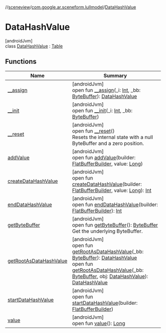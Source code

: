 //[sceneview](../../../index.md)/[com.google.ar.sceneform.lullmodel](../index.md)/[DataHashValue](index.md)

# DataHashValue

[androidJvm]\
class [DataHashValue](index.md) : [Table](../../com.google.flatbuffers/-table/index.md)

## Functions

| Name | Summary |
|---|---|
| [__assign](__assign.md) | [androidJvm]<br>open fun [__assign](__assign.md)(_i: [Int](https://kotlinlang.org/api/latest/jvm/stdlib/kotlin/-int/index.html), _bb: [ByteBuffer](https://developer.android.com/reference/kotlin/java/nio/ByteBuffer.html)): [DataHashValue](index.md) |
| [__init](__init.md) | [androidJvm]<br>open fun [__init](__init.md)(_i: [Int](https://kotlinlang.org/api/latest/jvm/stdlib/kotlin/-int/index.html), _bb: [ByteBuffer](https://developer.android.com/reference/kotlin/java/nio/ByteBuffer.html)) |
| [__reset](../../com.google.flatbuffers/-table/__reset.md) | [androidJvm]<br>open fun [__reset](../../com.google.flatbuffers/-table/__reset.md)()<br>Resets the internal state with a null ByteBuffer and a zero position. |
| [addValue](add-value.md) | [androidJvm]<br>open fun [addValue](add-value.md)(builder: [FlatBufferBuilder](../../com.google.flatbuffers/-flat-buffer-builder/index.md), value: [Long](https://kotlinlang.org/api/latest/jvm/stdlib/kotlin/-long/index.html)) |
| [createDataHashValue](create-data-hash-value.md) | [androidJvm]<br>open fun [createDataHashValue](create-data-hash-value.md)(builder: [FlatBufferBuilder](../../com.google.flatbuffers/-flat-buffer-builder/index.md), value: [Long](https://kotlinlang.org/api/latest/jvm/stdlib/kotlin/-long/index.html)): [Int](https://kotlinlang.org/api/latest/jvm/stdlib/kotlin/-int/index.html) |
| [endDataHashValue](end-data-hash-value.md) | [androidJvm]<br>open fun [endDataHashValue](end-data-hash-value.md)(builder: [FlatBufferBuilder](../../com.google.flatbuffers/-flat-buffer-builder/index.md)): [Int](https://kotlinlang.org/api/latest/jvm/stdlib/kotlin/-int/index.html) |
| [getByteBuffer](../../com.google.flatbuffers/-table/get-byte-buffer.md) | [androidJvm]<br>open fun [getByteBuffer](../../com.google.flatbuffers/-table/get-byte-buffer.md)(): [ByteBuffer](https://developer.android.com/reference/kotlin/java/nio/ByteBuffer.html)<br>Get the underlying ByteBuffer. |
| [getRootAsDataHashValue](get-root-as-data-hash-value.md) | [androidJvm]<br>open fun [getRootAsDataHashValue](get-root-as-data-hash-value.md)(_bb: [ByteBuffer](https://developer.android.com/reference/kotlin/java/nio/ByteBuffer.html)): [DataHashValue](index.md)<br>open fun [getRootAsDataHashValue](get-root-as-data-hash-value.md)(_bb: [ByteBuffer](https://developer.android.com/reference/kotlin/java/nio/ByteBuffer.html), obj: [DataHashValue](index.md)): [DataHashValue](index.md) |
| [startDataHashValue](start-data-hash-value.md) | [androidJvm]<br>open fun [startDataHashValue](start-data-hash-value.md)(builder: [FlatBufferBuilder](../../com.google.flatbuffers/-flat-buffer-builder/index.md)) |
| [value](value.md) | [androidJvm]<br>open fun [value](value.md)(): [Long](https://kotlinlang.org/api/latest/jvm/stdlib/kotlin/-long/index.html) |
